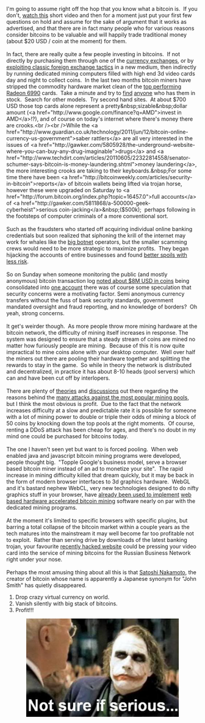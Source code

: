 I'm going to assume right off the hop that you know what a bitcoin is. &nbsp;If you don't, <a href="http://www.youtube.com/watch?v=Um63OQz3bjo">watch this</a>&nbsp;short video&nbsp;and then for a moment just put your first few questions on hold and assume for the sake of argument that it works as advertised, and that there are in fact many people who for various reasons consider bitcoins to be valuable and will happily trade traditional money (about $20 USD / coin at the moment) for them.<br /><br />In fact, there are really quite a&nbsp;few people investing in bitcoins. &nbsp;If not directly by purchasing them through one of the <a href="http://bitcoincharts.com/markets/">currency exchanges</a>, or by <a href="http://fnoose.com/bitcoin/arbitrage/">exploiting classic foreign exchange tactics</a> in a new medium,&nbsp;then indirectly by running dedicated mining computers filled with high end 3d video cards day and night to collect coins. &nbsp;In the last two months bitcoin miners have stripped the commodity hardware market clean of the <a href="https://en.bitcoin.it/wiki/Mining_hardware_comparison#AMD_(ATI)">top performing Radeon 6990</a> cards. &nbsp;Take a minute and try to <a href="http://www.amazon.com/s/ref=nb_sb_noss?url=search-alias%3Daps&amp;field-keywords=radeon+6990&amp;x=0&amp;y=0">find</a> <a href="http://www.shopbot.ca/m/?m=radeon+6990">anyone</a> who has them in stock. &nbsp;Search for other models. &nbsp;Try second hand sites. &nbsp;At about $700 USD those top cards alone represent a pretty&nbsp;sizable&nbsp;dollar amount (<a href="http://www.google.com/finance?q=AMD">invest in AMD</a>!?), and of course on today's internet where there's money there are crooks.<br /><br />While the <a href="http://www.guardian.co.uk/technology/2011/jun/12/bitcoin-online-currency-us-government">saber rattlers</a> are all very interested in the issues of <a href="http://gawker.com/5805928/the-underground-website-where-you-can-buy-any-drug-imaginable">drugs</a> and <a href="http://www.techdirt.com/articles/20110605/22322814558/senator-schumer-says-bitcoin-is-money-laundering.shtml">money laundering</a>, the more interesting crooks are taking to their keyboards.&nbsp;For some time there have been <a href="http://bitcoinweekly.com/articles/security-in-bitcoin">reports</a> of bitcoin wallets being lifted via trojan horse, however these were upgraded on Saturday to <a href="http://forum.bitcoin.org/index.php?topic=16457.0">full accounts</a> of <a href="http://gawker.com/5811868/a-500000-geek-cyberheist">serious  coin-jacking</a>&nbsp;($500k); &nbsp;perhaps following in the footsteps of computer criminals of a more conventional sort.<br /><br />Such as the fraudsters who started off acquiring individual online banking credentials but soon realized that siphoning the krill of the internet may work for whales like the <a href="http://en.wikipedia.org/wiki/Conficker">big botnet</a> operators, but the smaller scamming crews would need to be more strategic to maximize profits. &nbsp;They began hijacking the accounts of entire businesses and found <a href="http://www.wired.com/threatlevel/2011/06/bank-ach-theft/">better spoils with less risk</a>.<br /><br />So on Sunday when someone monitoring the public (and mostly anonymous) bitcoin transaction log&nbsp;<a href="http://forum.bitcoin.org/index.php?topic=15984">noted about $8M USD in coins</a>&nbsp;being consolidated into <a href="http://blockexplorer.com/address/1KLahQtqDNAXvrjNyfvgSBtAhwco5ZxLp4">one account</a>&nbsp;there was of course some speculation that security concerns were a motivating factor. Semi anonymous currency transfers without the fuss of bank security standards, government mandated oversight and fraud reporting, and no knowledge of borders? &nbsp;Oh yeah, strong concerns.<br /><br />It get's weirder though. &nbsp;As more people throw more mining hardware at the bitcoin network, the difficulty of mining itself increases in response. The system was designed to ensure that a steady stream of coins are mined no matter how furiously people are mining. &nbsp;Because of this it is now quite impractical to mine coins alone with your desktop computer. &nbsp;Well over half the miners out there are pooling their hardware together and splitting the rewards to stay in the game. &nbsp;So while in theory the network is distributed and decentralized, in practice it has about 8-10 heads (pool servers) which can and have been cut off by interlopers.<br /><br />There are plenty of&nbsp;<a href="https://ossbox.com/bitcoin-pool-ddos.htm">theories</a> and <a href="https://forum.bitcoin.org/index.php?topic=16907.0">discussions</a> out there regarding the reasons behind the <a href="http://www.google.ca/search?&amp;q=bitcoin+pool+ddos&amp;hl=en&amp;tbm=dsc">many attacks against the most popular mining pools</a>, but I think the most obvious is profit. &nbsp;Due to the fact that the network increases difficulty at a slow and predictable rate it is possible for someone with a lot of mining power to double or triple their odds of mining a block of 50 coins by knocking down the top pools at the right moments. &nbsp;Of course, renting a DDoS attack has been cheap for ages, and there's no doubt in my mind one could be purchased for bitcoins today.<br /><br />The one I haven't seen yet but want to is forced pooling. &nbsp;When web enabled java and javascript bitcoin mining programs were developed, people thought big. &nbsp;"Topple Google's business model, serve a browser based bitcoin miner instead of an ad to monetize your site". &nbsp;The rapid increase in mining difficulty killed that dream quickly, but it may be back in the form of modern browser interfaces to 3d graphics hardware. &nbsp;WebGL and it's bastard nephew WebCL, very new technologies designed to do nifty graphics stuff in your browser, have <a href="http://kradminer.com/">already been used to implement</a> <a href="http://coined.com/">web based hardware accelerated bitcoin mining</a> software nearly on par with the dedicated mining programs.<br /><br />At the moment it's limited to specific browsers with specific plugins, but barring a total collapse of the bitcoin market within a couple years as the tech matures into the mainstream it may well become far too profitable not to exploit. &nbsp;Rather than serving drive by downloads of the latest banking trojan, your favourite <a href="http://hassonybeenhackedthisweek.com/">recently hacked website</a> could be pressing your video card into the service of mining bitcoins for the Russian Business Network right under your nose.<br /><br />Perhaps the most amusing thing about all this is that <a href="http://en.wikipedia.org/wiki/Satoshi_Nakamoto">Satoshi Nakamoto</a>, the creator of bitcoin whose name is apparently a Japanese synonym for "John Smith" has quietly disappeared. <br /><ol><li style="text-align: justify;">Drop crazy virtual currency on world.</li><li style="text-align: justify;">Vanish silently with big stack of bitcoins.</li><li style="text-align: justify;">Profit!!!</li></ol><div style="clear: both; text-align: center;"><a href="/content/images/2011/06/8de09-NotSureIfSerious.jpg" style="margin-left: 1em; margin-right: 1em;"><img border="0" height="258" src="/content/images/2011/06/8de09-NotSureIfSerious.jpg" width="400" /></a></div>